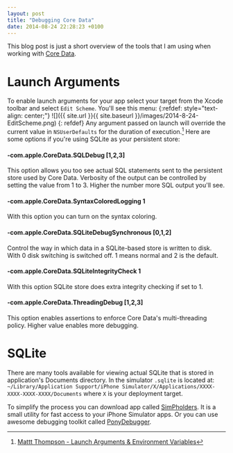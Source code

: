 ```yaml
---
layout: post
title: "Debugging Core Data"
date: 2014-08-24 22:28:23 +0100
---
```

This blog post is just a short overview of the tools that I am using when working with [Core Data](http://en.wikipedia.org/wiki/Core_Data).

# Launch Arguments
To enable launch arguments for your app select your target from the Xcode toolbar and select `Edit Scheme`. 
You'll see this menu:
{:refdef: style="text-align: center;"}
![]({{ site.url }}{{ site.baseurl }}/images/2014-8-24-EditScheme.png)
{: refdef}
Any argument passed on launch will override the current value in `NSUserDefaults` for the duration of execution.[^1]
Here are some options if you're using SQLite as your persistent store:

#### -com.apple.CoreData.SQLDebug [1,2,3]
This option allows you too see actual SQL statements sent to the persistent store used by Core Data.
Verbosity of the output can be controlled by setting the value from 1 to 3. Higher the number more SQL output you'll see.

#### -com.apple.CoreData.SyntaxColoredLogging 1
With this option you can turn on the syntax coloring.

#### -com.apple.CoreData.SQLiteDebugSynchronous [0,1,2]
Control the way in which data in a SQLite-based store is written to disk. With 0 disk switching is switched off. 1 means normal and 2 is the default.

#### -com.apple.CoreData.SQLiteIntegrityCheck 1
With this option SQLite store does extra integrity checking if set to 1.

#### -com.apple.CoreData.ThreadingDebug [1,2,3]
This option enables assertions to enforce Core Data's multi-threading policy. Higher value enables more debugging.

# SQLite
There are many tools available for viewing actual SQLite that is stored in application's Documents directory.
In the simulator `.sqlite` is located at:
`~/Library/Application Support/iPhone Simulator/X/Applications/XXXX-XXXX-XXXX-XXXX/Documents` where `X` is your deployment target.

To simplify the process you can download app called [SimPholders](http://simpholders.com/). It is a small utility for fast access to your iPhone Simulator apps. Or you can use awesome debugging toolkit called [PonyDebugger](https://github.com/square/PonyDebugger#core-data-browser).

[^1]:[Mattt Thompson - Launch Arguments & Environment Variables](http://nshipster.com/launch-arguments-and-environment-variables/)